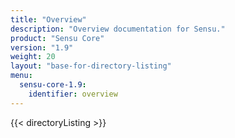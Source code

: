 ```yaml
---
title: "Overview"
description: "Overview documentation for Sensu."
product: "Sensu Core"
version: "1.9"
weight: 20
layout: "base-for-directory-listing"
menu:
  sensu-core-1.9:
    identifier: overview
---
```


{{< directoryListing >}}
